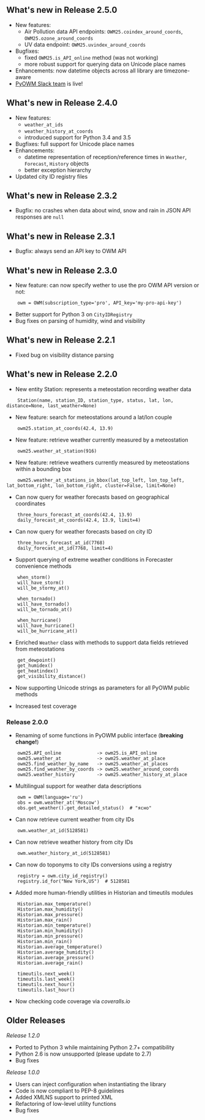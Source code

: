 What's new in Release 2.5.0
---------------------------
 * New features:
    - Air Pollution data API endpoints: `OWM25.coindex_around_coords`, `OWM25.ozone_around_coords`
    - UV data endpoint: `OWM25.uvindex_around_coords`
 * Bugfixes:
    - fixed `OWM25.is_API_online` method (was not working)
    - more robust support for querying data on Unicode place names
  * Enhancements: now datetime objects across all library are timezone-aware
  * [PyOWM Slack team](http://pyowm-slackin.herokuapp.com/) is live!

What's new in Release 2.4.0
---------------------------
 * New features:
    - `weather_at_ids`
    - `weather_history_at_coords`
    - introduced support for Python 3.4 and 3.5
 * Bugfixes: full support for Unicode place names
 * Enhancements:
    - datetime representation of reception/reference times in `Weather`, `Forecast`, `History` objects
    - better exception hierarchy
 * Updated city ID registry files

What's new in Release 2.3.2
---------------------------
 * Bugfix: no crashes when data about wind, snow and rain in JSON API responses are `null`

What's new in Release 2.3.1
---------------------------
 * Bugfix: always send an API key to OWM API

What's new in Release 2.3.0
---------------------------

* New feature: can now specify wether to use the pro OWM API version or not:

```
    owm = OWM(subscription_type='pro', API_key='my-pro-api-key')
```

* Better support for Python 3 on `CityIDRegistry`
* Bug fixes on parsing of humidity,  wind and visibility


What's new in Release 2.2.1
---------------------------

* Fixed bug on visibility distance parsing

What's new in Release 2.2.0
---------------------------

* New entity Station: represents a meteostation recording weather data

```
    Station(name, station_ID, station_type, status, lat, lon, distance=None, last_weather=None)
```

* New feature: search for meteostations around a lat/lon couple

```
    owm25.station_at_coords(42.4, 13.9)
```

* New feature: retrieve weather currently measured by a meteostation

```
    owm25.weather_at_station(916)
```

* New feature: retrieve weathers currently measured by meteostations within a bounding box

```
    owm25.weather_at_stations_in_bbox(lat_top_left, lon_top_left, lat_bottom_right, lon_bottom_right, cluster=False, limit=None)
```

* Can now query for weather forecasts based on geographical coordinates

```
    three_hours_forecast_at_coords(42.4, 13.9)
    daily_forecast_at_coords(42.4, 13.9, limit=4)
```

* Can now query for weather forecasts based on city ID

```
    three_hours_forecast_at_id(7768)
    daily_forecast_at_id(7768, limit=4)
```

* Support querying of extreme weather conditions in Forecaster convenience methods

```
    when_storm()
    will_have_storm()
    will_be_stormy_at()

    when_tornado()
    will_have_tornado()
    will_be_tornado_at()

    when_hurricane()
    will_have_hurricane()
    will_be_hurricane_at()
```

* Enriched `Weather` class with methods to support data fields retrieved from meteostations

```
    get_dewpoint()
    get_humidex()
    get_heatindex()
    get_visibility_distance()
```

* Now supporting Unicode strings as parameters for all PyOWM public methods

* Increased test coverage



### Release 2.0.0 ###

* Renaming of some functions in PyOWM public interface (**breaking change!**)

```
    owm25.API_online             -> owm25.is_API_online
    owm25.weather_at             -> owm25.weather_at_place
    owm25.find_weather_by_name   -> owm25.weather_at_places
    owm25.find_weather_by_coords -> owm25.weather_around_coords
    owm25.weather_history        -> owm25.weather_history_at_place
```

* Multilingual support for weather data descriptions

```
    owm = OWM(language='ru')
    obs = owm.weather_at('Moscow')
    obs.get_weather().get_detailed_status()  # "ясно"
```

* Can now retrieve current weather from city IDs

```
    owm.weather_at_id(5128581)
```

* Can now retrieve weather history from city IDs
```
    owm.weather_history_at_id(5128581)
```

* Can now do toponyms to city IDs conversions using a registry

```
    registry = owm.city_id_registry()
    registry.id_for("New York,US")  # 5128581
```

* Added more human-friendly utilities in Historian and timeutils modules
```
    Historian.max_temperature()
    Historian.max_humidity()
    Historian.max_pressure()
    Historian.max_rain()
    Historian.min_temperature()
    Historian.min_humidity()
    Historian.min_pressure()
    Historian.min_rain()
    Historian.average_temperature()
    Historian.average_humidity()
    Historian.average_pressure()
    Historian.average_rain()

    timeutils.next_week()
    timeutils.last_week()
    timeutils.next_hour()
    timeutils.last_hour()
```

* Now checking code coverage via *coveralls.io*


Older Releases
--------------
_Release 1.2.0_

* Ported to Python 3 while maintaining Python 2.7+ compatibility
* Python 2.6 is now unsupported (please update to 2.7)
* Bug fixes

_Release 1.0.0_

* Users can inject configuration when instantiating the library
* Code is now compliant to PEP-8 guidelines
* Added XMLNS support to printed XML
* Refactoring of low-level utility functions
* Bug fixes